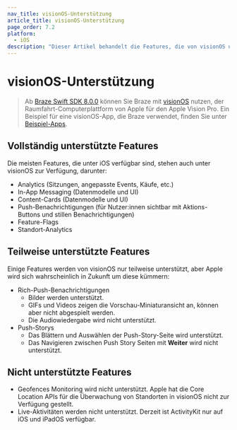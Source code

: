 ```yaml
---
nav_title: visionOS-Unterstützung
article_title: visionOS-Unterstützung
page_order: 7.2
platform: 
  - iOS
description: "Dieser Artikel behandelt die Features, die von visionOS unterstützt werden."
---
```


# visionOS-Unterstützung

> Ab [Braze Swift SDK 8.0.0](https://github.com/braze-inc/braze-swift-sdk/blob/main/CHANGELOG.md#800) können Sie Braze mit [visionOS](https://developer.apple.com/visionos/) nutzen, der Raumfahrt-Computerplattform von Apple für den Apple Vision Pro. Ein Beispiel für eine visionOS-App, die Braze verwendet, finden Sie unter [Beispiel-Apps]({{site.baseurl}}/developer_guide/references/?tab=swift).

## Vollständig unterstützte Features

Die meisten Features, die unter iOS verfügbar sind, stehen auch unter visionOS zur Verfügung, darunter:

- Analytics (Sitzungen, angepasste Events, Käufe, etc.)
- In-App Messaging (Datenmodelle und UI)
- Content-Cards (Datenmodelle und UI)
- Push-Benachrichtigungen (für Nutzer:innen sichtbar mit Aktions-Buttons und stillen Benachrichtigungen)
- Feature-Flags
- Standort-Analytics

## Teilweise unterstützte Features

Einige Features werden von visionOS nur teilweise unterstützt, aber Apple wird sich wahrscheinlich in Zukunft um diese kümmern:

- Rich-Push-Benachrichtigungen
  - Bilder werden unterstützt.
  - GIFs und Videos zeigen die Vorschau-Miniaturansicht an, können aber nicht abgespielt werden.
  - Die Audiowiedergabe wird nicht unterstützt.
- Push-Storys
  - Das Blättern und Auswählen der Push-Story-Seite wird unterstützt.
  - Das Navigieren zwischen Push Story Seiten mit **Weiter** wird nicht unterstützt.

## Nicht unterstützte Features

- Geofences Monitoring wird nicht unterstützt. Apple hat die Core Location APIs für die Überwachung von Standorten in visionOS nicht zur Verfügung gestellt.
- Live-Aktivitäten werden nicht unterstützt. Derzeit ist ActivityKit nur auf iOS und iPadOS verfügbar.

